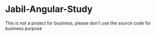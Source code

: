 # Jabil-Angular-Study
This is not a project for business, please don't use the source code for business purpose

